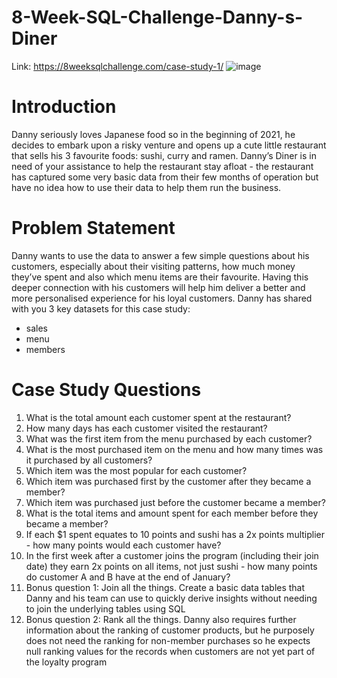 # 8-Week-SQL-Challenge-Danny-s-Diner

Link: https://8weeksqlchallenge.com/case-study-1/
![image](https://github.com/lravelb/8-Week-SQL-Challenge-Danny-s-Diner/assets/149938522/768ebddc-d6f6-49b1-9d28-3af0b0cb6ad0)

# Introduction
Danny seriously loves Japanese food so in the beginning of 2021, he decides to embark upon a risky venture and opens up a cute little restaurant that sells his 3 favourite foods: sushi, curry and ramen.
Danny’s Diner is in need of your assistance to help the restaurant stay afloat - the restaurant has captured some very basic data from their few months of operation but have no idea how to use their data to help them run the business.

# Problem Statement

Danny wants to use the data to answer a few simple questions about his customers, especially about their visiting patterns, how much money they’ve spent and also which menu items are their favourite. Having this deeper connection with his customers will help him deliver a better and more personalised experience for his loyal customers.
Danny has shared with you 3 key datasets for this case study:

- sales
- menu
- members
  
# Case Study Questions

1. What is the total amount each customer spent at the restaurant?
2. How many days has each customer visited the restaurant?
3. What was the first item from the menu purchased by each customer?
4. What is the most purchased item on the menu and how many times was it purchased by all customers?
5. Which item was the most popular for each customer?
6. Which item was purchased first by the customer after they became a member?
7. Which item was purchased just before the customer became a member?
8. What is the total items and amount spent for each member before they became a member?
9. If each $1 spent equates to 10 points and sushi has a 2x points multiplier - how many points would each customer have?
10. In the first week after a customer joins the program (including their join date) they earn 2x points on all items, not just sushi - how many points do customer A and B have at the end of January?
11. Bonus question 1: Join all the things. Create a basic data tables that Danny and his team can use to quickly derive insights without needing to join the underlying tables using SQL
12. Bonus question 2: Rank all the things. Danny also requires further information about the ranking of customer products, but he purposely does not need the ranking for non-member purchases so he expects null ranking values for the records when customers are not yet part of the loyalty program


